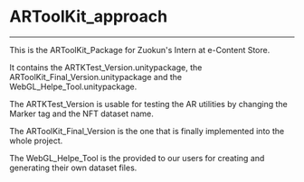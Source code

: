 # ARToolKit_approach
---
This is the ARToolKit_Package for Zuokun's Intern at e-Content Store.

It contains the ARTKTest_Version.unitypackage, the ARToolKit_Final_Version.unitypackage and the WebGL_Helpe_Tool.unitypackage.

The ARTKTest_Version is usable for testing the AR utilities by changing the Marker tag and the NFT dataset name.

The ARToolKit_Final_Version is the one that is finally implemented into the whole project.

The WebGL_Helpe_Tool is the provided to our users for creating and generating their own dataset files.
